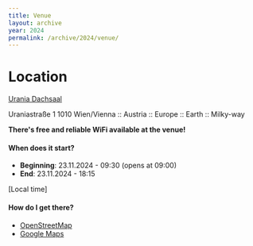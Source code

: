 ```yaml
---
title: Venue
layout: archive
year: 2024
permalink: /archive/2024/venue/
---
```


# Location

[Urania Dachsaal](https://www.vhs.at/de/ueber-die-vhs/veranstaltungszentren#1010-wien-vhs-wiener-urania-veranstaltungssale)

Uraniastraße 1 1010 Wien/Vienna :: Austria :: Europe :: Earth :: Milky-way

**There's free and reliable WiFi available at the venue!**

#### When does it start?

- **Beginning**: 23.11.2024 - 09:30 (opens at 09:00)
- **End**: 23.11.2024 - 18:15

[Local time]

#### How do I get there?

- [OpenStreetMap](https://www.openstreetmap.org/node/1501815140#map=19/48.21162/16.38391)
- [Google Maps](https://goo.gl/maps/Frm43Ydp9B6hdqgB7)
